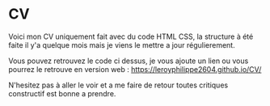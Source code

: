 # CV

Voici mon CV uniquement fait avec du code HTML CSS, la structure à été faite il y'a quelque mois mais je viens le mettre a jour régulierement.

Vous pouvez retrouvez le code ci dessus, je vous ajoute un lien ou vous pourrez le retrouve en version web : https://leroyphilippe2604.github.io/CV/

N'hesitez pas à aller le voir et a me faire de retour toutes critiques constructif est bonne a prendre.
